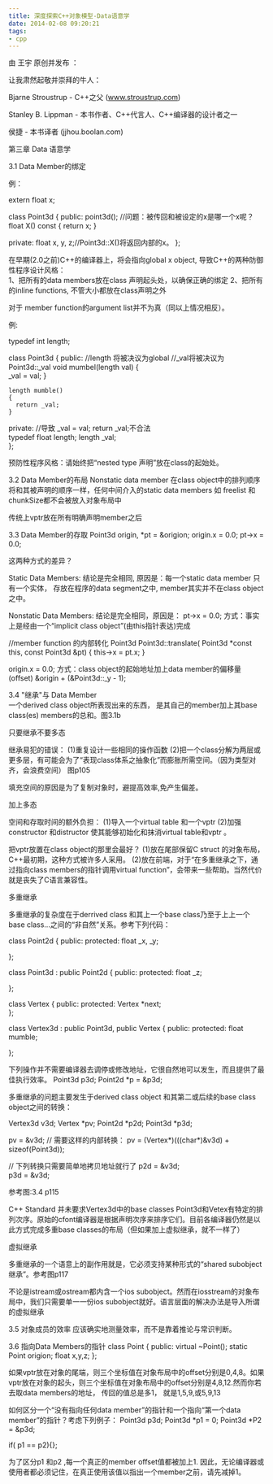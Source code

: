 ```yaml
---
title: 深度探索C++对象模型-Data语意学
date: 2014-02-08 09:20:21
tags:
- cpp
---
```


由 王宇 原创并发布 ：


让我肃然起敬并崇拜的牛人：

Bjarne Stroustrup    -  C++之父    (www.stroustrup.com)

  Stanley B. Lippman  -  本书作者、C++代言人、C++编译器的设计者之一

侯捷                         -  本书译者   (jjhou.boolan.com)



  第三章 Data 语意学

  3.1 Data Member的绑定

  例：

  extern float x;

  class Point3d
{
  public:
    point3d();
    //问题：被传回和被设定的x是哪一个x呢？
    float X() const
    {
      return x;
    }

  private:
    float x, y, z;//Point3d::X()将返回内部的x。
};


在早期(2.0之前)C++的编译器上，将会指向global x object, 导致C++的两种防御性程序设计风格：    
1、把所有的data members放在class 声明起头处，以确保正确的绑定
2、把所有的inline functions, 不管大小都放在class声明之外

对于 member function的argument list并不为真（同以上情况相反）。

例:


typedef int length;

class Point3d
{
  public:
    //length 将被决议为global
    //_val将被决议为Point3d::_val
    void mumbel(length val)
    {    
      _val = val;
    }

    length mumble()
    {
      return _val;
    }

  private:
    //导致 _val = val; return _val;不合法    
    typedef float length;
    length _val;    
};


预防性程序风格：请始终把“nested type 声明”放在class的起始处。

3.2 Data Member的布局
Nonstatic data member 在class object中的排列顺序将和其被声明的顺序一样，任何中间介入的static data members 如 freelist 和 chunkSize都不会被放入对象布局中

传统上vptr放在所有明确声明member之后

3.3 Data Member的存取
Point3d origin, *pt = &origion;
origin.x = 0.0;
pt->x = 0.0;

这两种方式的差异？

Static Data Members:
结论是完全相同, 原因是：每一个static data member 只有一个实体， 存放在程序的data segment之中, member其实并不在class object之中。

Nonstatic Data Members:
结论是完全相同，原因是：
pt->x = 0.0; 方式：事实上是经由一个“implicit class object”(由this指针表达)完成


//member function 的内部转化
  Point3d
Point3d::translate( Point3d *const this, const Point3d &pt)
{
  this->x = pt.x;
}


origin.x = 0.0; 方式：class object的起始地址加上data member的偏移量(offset)
&origin + (&Point3d::_y - 1);

3.4 "继承"与 Data Member    
一个derived class object所表现出来的东西， 是其自己的member加上其base class(es) members的总和。图3.1b



只要继承不要多态

继承易犯的错误：
(1)重复设计一些相同的操作函数
(2)把一个class分解为两层或更多层，有可能会为了“表现class体系之抽象化”而膨胀所需空间。（因为类型对齐，会浪费空间）    图p105    

填充空间的原因是为了复制对象时，避提高效率,免产生偏差。

加上多态

空间和存取时间的额外负担：
(1)导入一个virtual table 和一个vptr
(2)加强constructor 和distructor 使其能够初始化和抹消virtual table和vptr    。

把vptr放置在class object的那里会最好？
(1)放在尾部保留C struct 的对象布局，C++最初期，这种方式被许多人采用。
(2)放在前端，对于“在多重继承之下，通过指向class members的指针调用virtual function”，会带来一些帮助。当然代价就是丧失了C语言兼容性。

多重继承

多重继承的复杂度在于derrived class 和其上一个base class乃至于上上一个base class...之间的“非自然”关系。参考下列代码：


class Point2d
{
  public:
  protected:
    float _x, _y;    

};

class Point3d : public Point2d
{
  public:
  protected:
    float _z;    

};

class Vertex
{
  public:
  protected:
    Vertex *next;    
};

class Vertex3d : public Point3d, public Vertex
{
  public:
  protected:
    float mumble;    

};


下列操作并不需要编译器去调停或修改地址，它很自然地可以发生，而且提供了最佳执行效率。
Point3d p3d;
Point2d *p = &p3d;    

多重继承的问题主要发生于derived class object 和其第二或后续的base class object之间的转换：

Vertex3d  v3d;
Vertex    *pv;
Point2d   *p2d;
Point3d   *p3d;

pv = &v3d;
// 需要这样的内部转换：
pv = (Vertex*)(((char*)&v3d) + sizeof(Point3d));

// 下列转换只需要简单地拷贝地址就行了
p2d = &v3d;    
p3d = &v3d;



参考图:3.4 p115

C++ Standard 并未要求Vertex3d中的base classes Point3d和Vetex有特定的排列次序。原始的cfont编译器是根据声明次序来排序它们。目前各编译器仍然是以此方式完成多重base classes的布局（但如果加上虚拟继承，就不一样了）

虚拟继承

多重继承的一个语意上的副作用就是，它必须支持某种形式的“shared subobject继承”。参考图p117



不论是istream或ostream都内含一个ios subobject。然而在iosstream的对象布局中，我们只需要单一一份ios subobject就好。语言层面的解决办法是导入所谓的虚拟继承

3.5 对象成员的效率
应该确实地测量效率，而不是靠着推论与常识判断。

3.6 指向Data Members的指针
class Point
{
  public:
    virtual ~Point();
    static Point origion;
    float x,y,z;
};

如果vptr放在对象的尾端，则三个坐标值在对象布局中的offset分别是0,4,8。如果vptr放在对象的起头，则三个坐标值在对象布局中的offset分别是4,8,12.然而你若去取data members的地址， 传回的值总是多1， 就是1,5,9,或5,9,13

如何区分一个“没有指向任何data member”的指针和一个指向“第一个data member”的指针？考虑下列例子：
Point3d p3d;
Point3d *p1 = 0;
Point3d *P2 = &p3d;

if( p1 == p2){};

为了区分p1 和p2 ,每一个真正的member offset值都被加上1. 因此，无论编译器或使用者都必须记住，在真正使用该值以指出一个member之前，请先减掉1。








